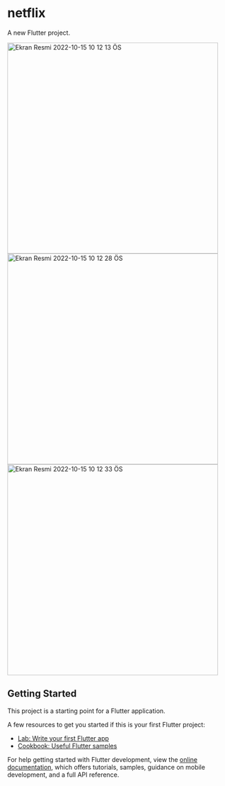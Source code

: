 # netflix

A new Flutter project.

<img width="476" alt="Ekran Resmi 2022-10-15 10 12 13 ÖS" src="https://user-images.githubusercontent.com/70518485/196004052-70844760-1e7e-4823-9373-7bf875ecac0f.png">
<img width="476" alt="Ekran Resmi 2022-10-15 10 12 28 ÖS" src="https://user-images.githubusercontent.com/70518485/196004065-0b4ecba9-0202-4215-80a8-e41b87f6ae1f.png">
<img width="476" alt="Ekran Resmi 2022-10-15 10 12 33 ÖS" src="https://user-images.githubusercontent.com/70518485/196004068-e9caed8e-3ed7-4a04-8037-70e185df40ea.png">



## Getting Started

This project is a starting point for a Flutter application.

A few resources to get you started if this is your first Flutter project:

- [Lab: Write your first Flutter app](https://docs.flutter.dev/get-started/codelab)
- [Cookbook: Useful Flutter samples](https://docs.flutter.dev/cookbook)

For help getting started with Flutter development, view the
[online documentation](https://docs.flutter.dev/), which offers tutorials,
samples, guidance on mobile development, and a full API reference.
